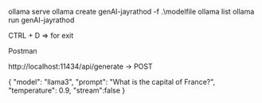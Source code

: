 ollama serve
ollama create genAI-jayrathod -f .\modelfile
ollama list
ollama run genAI-jayrathod



CTRL + D => for exit

Postman 

http://localhost:11434/api/generate -> POST

{
    "model": "llama3",
    "prompt": "What is the capital of France?",
    "temperature": 0.9,
    "stream":false
}